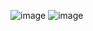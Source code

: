 ![image](https://github.com/n1kys/ChatApp/assets/108237266/a0242ae5-6666-4a73-9e4f-0b06febcda87)
![image](https://github.com/n1kys/ChatApp/assets/108237266/6b5b7407-8b15-4a05-9f6c-d2395df025de)

